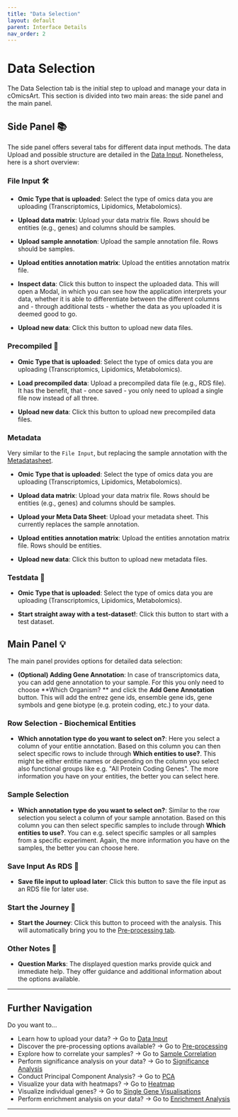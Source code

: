 ```yaml
---
title: "Data Selection"
layout: default
parent: Interface Details
nav_order: 2
---
```


# Data Selection

The Data Selection tab is the initial step to upload and manage your data in cOmicsArt. This section is divided into two main areas: the side panel and the main panel.

## Side Panel 📚

The side panel offers several tabs for different data input methods. The data Upload 
and possible structure are detailed in the [Data Input](01-required-data-input.md). 
Nonetheless, here is a short overview:

### File Input 🛠️

- **Omic Type that is uploaded**: Select the type of omics data you are uploading (Transcriptomics, Lipidomics, Metabolomics).

- **Upload data matrix**: Upload your data matrix file. Rows should be entities (e.g., genes) and columns should be samples.

- **Upload sample annotation**: Upload the sample annotation file. Rows should be samples.

- **Upload entities annotation matrix**: Upload the entities annotation matrix file.

- **Inspect data**: Click this button to inspect the uploaded data. This will open a 
  Modal, in which you can see how the application interprets your data, whether it is 
  able to differentiate between the different columns and - through additional tests - 
  whether the data as you uploaded it is deemed good to go.

- **Upload new data**: Click this button to upload new data files.

### Precompiled 🔧

- **Omic Type that is uploaded**: Select the type of omics data you are uploading (Transcriptomics, Lipidomics, Metabolomics).

- **Load precompiled data**: Upload a precompiled data file (e.g., RDS file). It has 
  the benefit, that - once saved - you only need to upload a single file now instead 
  of all three.

- **Upload new data**: Click this button to upload new precompiled data files.

### Metadata

Very similar to the `File Input`, but replacing the sample annotation with the 
[Metadatasheet](https://www.nature.com/articles/s41597-024-03349-2).

- **Omic Type that is uploaded**: Select the type of omics data you are uploading (Transcriptomics, Lipidomics, Metabolomics).

- **Upload data matrix**: Upload your data matrix file. Rows should be entities (e.g., genes) and columns should be samples.

- **Upload your Meta Data Sheet**: Upload your metadata sheet. This currently replaces the sample annotation.

- **Upload entities annotation matrix**: Upload the entities annotation matrix file. Rows should be entities.

- **Upload new data**: Click this button to upload new metadata files.

### Testdata 🧪

- **Omic Type that is uploaded**: Select the type of omics data you are uploading (Transcriptomics, Lipidomics, Metabolomics).

- **Start straight away with a test-dataset!**: Click this button to start with a test dataset.

## Main Panel 💡

The main panel provides options for detailed data selection:

- **(Optional) Adding Gene Annotation**: In case of transcriptomics data, you can add 
  gene annotation to your sample. For this you only need to choose **Which Organism?
  ** and click the **Add Gene Annotation** button. This will add the entrez gene ids, 
  ensemble gene ids, gene symbols and gene biotype (e.g. protein coding, etc.) to your 
  data.

### Row Selection - Biochemical Entities

- **Which annotation type do you want to select on?**: Here you select a column of 
  your entitie annotation. Based on this column you can then select specific rows to 
  include through **Which entities to use?**. This might be either entitie names or 
  depending on the column you select also functional groups like e.g. "All Protein 
  Coding Genes". The more information you have on your entities, the better you can 
  select here. 

### Sample Selection

- **Which annotation type do you want to select on?**: Similar to the row selection you select a column of 
  your sample annotation. Based on this column you can then select specific samples to 
  include through **Which entities to use?**. You can e.g. select specific 
  samples or all samples from a specific experiment. Again, the more information you 
  have on the samples, the better you can choose here. 

### Save Input As RDS 💾

- **Save file input to upload later**: Click this button to save the file input as an RDS file for later use.

### Start the Journey 🚀

- **Start the Journey**: Click this button to proceed with the analysis. This will 
  automatically bring you to the [Pre-processing tab](03-pre-processing.md).

### Other Notes 📌

- **Question Marks**: The displayed question marks provide quick and immediate help. They offer guidance and additional information about the options available.

---

## Further Navigation

Do you want to...

- Learn how to upload your data? → Go to [Data Input](01-required-data-input.md)
- Discover the pre-processing options available? → Go to [Pre-processing](03-pre-processing.md)
- Explore how to correlate your samples? → Go to [Sample Correlation](04-sample-correlation.md)
- Perform significance analysis on your data? → Go to [Significance Analysis](05-significance-analysis.md)
- Conduct Principal Component Analysis? → Go to [PCA](06-pca.md)
- Visualize your data with heatmaps? → Go to [Heatmap](07-heatmap.md)
- Visualize individual genes? → Go to [Single Gene Visualisations](08-single-gene-visualisations.md)
- Perform enrichment analysis on your data? → Go to [Enrichment Analysis](09-enrichment-analysis.md)

---
